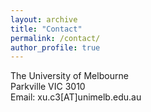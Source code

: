 ```yaml
---
layout: archive
title: "Contact"
permalink: /contact/
author_profile: true
---
```

The University of Melbourne<br>
Parkville VIC 3010<br>
Email: xu.c3[AT]unimelb.edu.au

